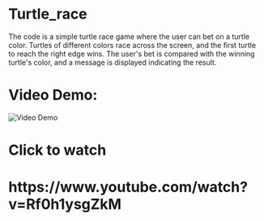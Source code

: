 # Turtle_race
The code is a simple turtle race game where the user can bet on a turtle color. Turtles of different colors race across the screen, and the first turtle to 
reach the right edge wins. The user's bet is compared with the winning turtle's color, and a message is displayed indicating the result.
# Video Demo:
<img src="https://img.youtube.com/vi/Rf0h1ysgZkM/0.jpg" alt="Video Demo">


<h1> Click to watch </h1>
<h1> https://www.youtube.com/watch?v=Rf0h1ysgZkM </h1>
